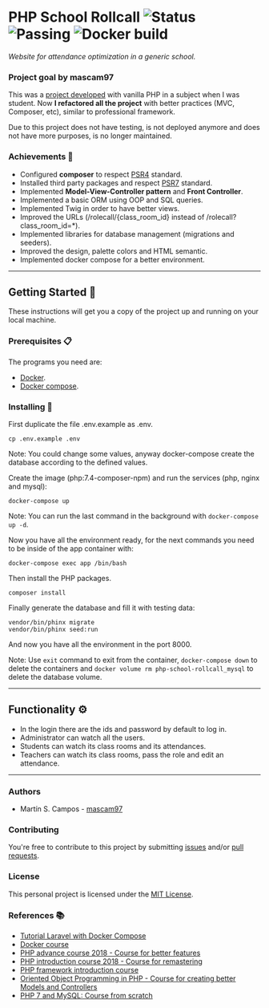 # PHP School Rollcall ![Status](https://img.shields.io/badge/status-no_longer_maintained-orange) ![Passing](https://img.shields.io/badge/build-passing-green) ![Docker build](https://img.shields.io/badge/docker_build-passing-green)

_Website for attendance optimization in a generic school._

### Project goal by mascam97

This was a [project developed](https://github.com/mascam97/php-school-rollcall/tree/3c5f1bb4af2f09d55142fba9c01f919fd1b72030) with vanilla PHP in a subject when I was student.
Now **I refactored all the project** with better practices (MVC, Composer, etc), similar to professional framework.

Due to this project does not have testing, is not deployed anymore and does not have more purposes, is no longer maintained.

### Achievements :star2:

- Configured **composer** to respect [PSR4](https://www.php-fig.org/psr/psr-4/) standard.
- Installed third party packages and respect [PSR7](https://www.php-fig.org/psr/psr-7/) standard.
- Implemented **Model-View-Controller pattern** and **Front Controller**.
- Implemented a basic ORM using OOP and SQL queries.
- Implemented Twig in order to have better views.
- Improved the URLs (/rolecall/{class_room_id} instead of /rolecall?class_room_id=*).
- Implemented libraries for database management (migrations and seeders).
- Improved the design, palette colors and HTML semantic.
- Implemented docker compose for a better environment.

---

## Getting Started :rocket:

These instructions will get you a copy of the project up and running on your local machine.

### Prerequisites :clipboard:

The programs you need are:

-   [Docker](https://www.docker.com/get-started).
-   [Docker compose](https://docs.docker.com/compose/install/).

### Installing 🔧

First duplicate the file .env.example as .env.

```
cp .env.example .env
```

Note: You could change some values, anyway docker-compose create the database according to the defined values.

Create the image (php:7.4-composer-npm) and run the services (php, nginx and mysql):

```
docker-compose up
```

Note: You can run the last command in the background with `docker-compose up -d`.

Now you have all the environment ready, for the next commands you need to be inside of the app container with:

```
docker-compose exec app /bin/bash
```

Then install the PHP packages.

```
composer install
```

Finally generate the database and fill it with testing data:

```
vendor/bin/phinx migrate
vendor/bin/phinx seed:run
```

And now you have all the environment in the port 8000.

Note: Use `exit` command to exit from the container, `docker-compose down` to delete the containers and `docker volume rm php-school-rollcall_mysql` to delete the database volume.

---

## Functionality ⚙️

- In the login there are the ids and password by default to log in.
- Administrator can watch all the users.
- Students can watch its class rooms and its attendances.
- Teachers can  watch its class rooms, pass the role and edit an attendance.

---

### Authors

- Martín S. Campos - [mascam97](https://github.com/mascam97)

### Contributing

You're free to contribute to this project by submitting [issues](https://github.com/mascam97/php-roll-call/issues) and/or [pull requests](https://github.com/mascam97/php-roll-call/pulls).

### License

This personal project is licensed under the [MIT License](https://choosealicense.com/licenses/mit/).

### References :books:

- [Tutorial Laravel with Docker Compose](https://www.digitalocean.com/community/tutorials/how-to-install-and-set-up-laravel-with-docker-compose-on-ubuntu-20-04)
- [Docker course](https://platzi.com/clases/docker/)
- [PHP advance course 2018 - Course for better features](https://platzi.com/clases/php-avanzado/)
- [PHP introduction course 2018 - Course for remastering](https://platzi.com/clases/php/)
- [PHP framework introduction course](https://platzi.com/clases/php-frameworks/)
- [Oriented Object Programming in PHP - Course for creating better Models and Controllers](https://platzi.com/clases/php-poo/)
- [PHP 7 and MySQL: Course from scratch](https://www.udemy.com/course/php-y-mysql/)
